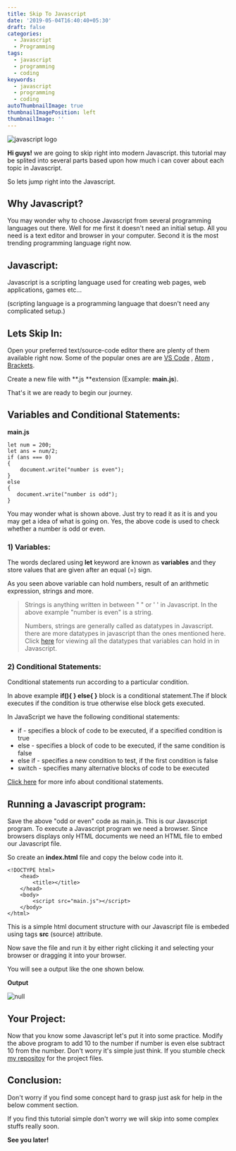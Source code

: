 ```yaml
---
title: Skip To Javascript
date: '2019-05-04T16:40:40+05:30'
draft: false
categories:
  - Javascript
  - Programming
tags:
  - javascript
  - programming
  - coding
keywords:
  - javascript
  - programming
  - coding
autoThumbnailImage: true
thumbnailImagePosition: left
thumbnailImage: ''
---
```

![javascript logo](/images/uploads/logo.png)

**Hi guys!** we are going to skip right into modern Javascript. this tutorial may be splited into several parts based upon how much i can cover about each topic in Javascript.  

So lets jump right into the Javascript.

## Why Javascript?

You may wonder why to choose Javascript from several programming languages out there. Well for me first it doesn't need an initial setup. All you need is a text editor and browser in your computer. Second it is the most trending programming language right now.

## Javascript:

Javascript is a scripting language used for creating web pages, web applications, games etc...

 (scripting language is a programming language that doesn't need any complicated setup.)

## Lets Skip In:

Open your preferred text/source-code editor there are plenty of them available right now. Some of the popular ones are are [VS Code](https://code.visualstudio.com/ "Download VS Code") , [Atom](https://atom.io/ "Download Atom") , [Brackets](http://brackets.io/ "Download Brackets"). 

Create a new file with **.js  **extension (Example: **main.js**).

That's it we are ready to begin our journey.

## Variables and Conditional Statements:

**main.js**
```
let num = 200;
let ans = num/2;
if (ans === 0)
{   
    document.write("number is even");
} 
else
{
   document.write("number is odd");
}
```

You may wonder what is shown above. Just try to read it as it is and you may get a idea of what is going on. Yes, the above code is used to check whether a number is odd or even.

### 1) Variables:

The words declared using **let** keyword are known as **variables** and they store values that are given after an equal (=) sign.

As you seen above variable can hold numbers, result of an arithmetic expression, strings and more.

> Strings  is anything written in between " " or ' ' in Javascript. In the above example  "number is even" is a string. 
>
> Numbers, strings are generally called as datatypes in Javascript. there are more datatypes in javascript than the ones mentioned here.
> Click  [here](https://www.w3schools.com/js/js_datatypes.asp)  for viewing all the datatypes that variables can hold in in Javascript.

### 2) Conditional Statements:

Conditional statements run according to a particular condition.

In above example **if(){  } else{ }** block is a conditional statement.The if block executes if the condition is true otherwise else block gets executed.

In JavaScript we have the following conditional statements:

* if - specifies a block of code to be executed, if a specified condition is true
* else - specifies a block of code to be executed, if the same condition is false
* else if - specifies a new condition to test, if the first condition is false
* switch - specifies many alternative blocks of code to be executed

[Click here](https://www.w3schools.com/js/js_if_else.asp "Conditional Statements") for more info about conditional statements.

## Running a Javascript program:

Save the above "odd or even" code as main.js. This is our Javascript program.
To execute a Javascript program we need a browser. Since browsers displays only HTML documents we need an HTML file to embed our Javascript file.

So create an **index.html** file and copy the below code into it.

```
<!DOCTYPE html>
    <head>
        <title></title>
    </head>
    <body>
        <script src="main.js"></script>
    </body>
</html>
```

This is a simple html document structure with our Javascript file is embeded using **<script></script>** tags **src** (source) attribute.

Now save the file and run it by either right clicking it and selecting your browser or dragging it into your browser.

You will see a output like the one shown below. 

**Output**

![null](/images/uploads/screenshot_2019-05-05_15-12-25.png)

## Your Project:

Now that you know some Javascript let's put it into some practice.
Modify the above program to add 10 to the number if number is even else subtract 10 from the number.
Don't worry it's simple just think. If you stumble check [my repositoy](https://github.com/fosscaml/skiptocodetuts "skiptocoderepository") for the project files.

## Conclusion:

Don't worry if you find some concept hard to grasp just ask for help in the below comment section.

If you find this tutorial simple don't worry we will skip into some complex stuffs really soon.

**See you later!**
